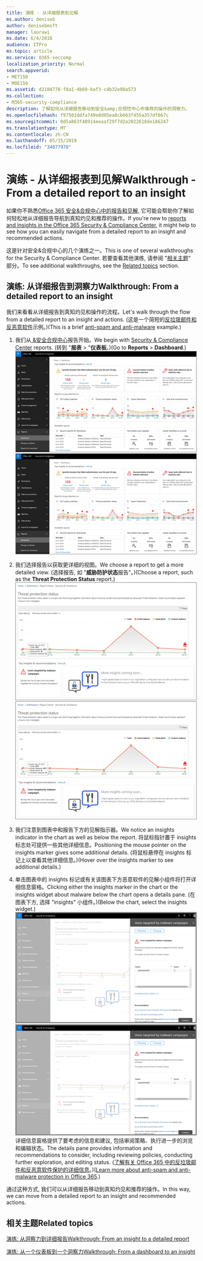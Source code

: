 ```yaml
---
title: 演练 - 从详细报表到见解
ms.author: deniseb
author: denisebmsft
manager: laurawi
ms.date: 6/4/2018
audience: ITPro
ms.topic: article
ms.service: O365-seccomp
localization_priority: Normal
search.appverid:
- MET150
- MOE150
ms.assetid: d2104778-f0a1-4b69-baf3-c4b32e98a573
ms.collection:
- M365-security-compliance
description: 了解如何从详细报告移动到安全&amp;合规性中心中推荐的操作的洞察力。
ms.openlocfilehash: f97501ddfa749e8d05ea8cb663f455a357df667c
ms.sourcegitcommit: 0d5a863f48914eeaaf29f7d2a2022618de186247
ms.translationtype: MT
ms.contentlocale: zh-CN
ms.lasthandoff: 05/15/2019
ms.locfileid: "34077978"
---
```

# <a name="walkthrough---from-a-detailed-report-to-an-insight"></a><span data-ttu-id="2bc5a-103">演练 - 从详细报表到见解</span><span class="sxs-lookup"><span data-stu-id="2bc5a-103">Walkthrough - From a detailed report to an insight</span></span>

<span data-ttu-id="2bc5a-104">如果你不熟悉[Office 365 安全&amp;合规中心中的报告和见解](reports-and-insights-in-security-and-compliance.md), 它可能会帮助你了解如何轻松地从详细报告导航到真知灼见和推荐的操作。</span><span class="sxs-lookup"><span data-stu-id="2bc5a-104">If you're new to [reports and insights in the Office 365 Security &amp; Compliance Center](reports-and-insights-in-security-and-compliance.md), it might help to see how you can easily navigate from a detailed report to an insight and recommended actions.</span></span> 
  
<span data-ttu-id="2bc5a-105">这是针对安全&amp;合规中心的几个演练之一。</span><span class="sxs-lookup"><span data-stu-id="2bc5a-105">This is one of several walkthroughs for the Security &amp; Compliance Center.</span></span> <span data-ttu-id="2bc5a-106">若要查看其他演练, 请参阅 "[相关主题](#related-topics)" 部分。</span><span class="sxs-lookup"><span data-stu-id="2bc5a-106">To see additional walkthroughs, see the [Related topics](#related-topics) section.</span></span> 
  
## <a name="walkthrough-from-a-detailed-report-to-an-insight"></a><span data-ttu-id="2bc5a-107">演练: 从详细报告到洞察力</span><span class="sxs-lookup"><span data-stu-id="2bc5a-107">Walkthrough: From a detailed report to an insight</span></span>

<span data-ttu-id="2bc5a-108">我们来看看从详细报告到真知灼见和操作的流程。</span><span class="sxs-lookup"><span data-stu-id="2bc5a-108">Let's walk through the flow from a detailed report to an insight and actions.</span></span> <span data-ttu-id="2bc5a-109">(这是一个简短的[反垃圾邮件和反恶意软件](anti-spam-and-anti-malware-protection.md)示例。)</span><span class="sxs-lookup"><span data-stu-id="2bc5a-109">(This is a brief [anti-spam and anti-malware](anti-spam-and-anti-malware-protection.md) example.)</span></span> 
  
1. <span data-ttu-id="2bc5a-110">我们从[ &amp;安全合规中心](https://protection.office.com)报告开始。</span><span class="sxs-lookup"><span data-stu-id="2bc5a-110">We begin with [Security &amp; Compliance Center](https://protection.office.com) reports.</span></span> <span data-ttu-id="2bc5a-111">(转到 "**报表** \> "**仪表板**。)</span><span class="sxs-lookup"><span data-stu-id="2bc5a-111">(Go to **Reports** \> **Dashboard**.)</span></span> <br/><span data-ttu-id="2bc5a-112">![在安全&amp;合规性中心中, 转到\> "报告" 仪表板](media/68f3bb7c-b4f7-4cca-904b-478643a93c94.png)</span><span class="sxs-lookup"><span data-stu-id="2bc5a-112">![In the Security &amp; Compliance Center, go to Reports \> Dashboard](media/68f3bb7c-b4f7-4cca-904b-478643a93c94.png)</span></span>
  
2. <span data-ttu-id="2bc5a-113">我们选择报告以获取更详细的视图。</span><span class="sxs-lookup"><span data-stu-id="2bc5a-113">We choose a report to get a more detailed view.</span></span> <span data-ttu-id="2bc5a-114">(选择报告, 如 "**威胁防护状态**报告"。)</span><span class="sxs-lookup"><span data-stu-id="2bc5a-114">(Choose a report, such as the **Threat Protection Status** report.)</span></span><br/><span data-ttu-id="2bc5a-115">![显示见解的威胁防护状态报告](media/f47d7dbd-816a-47ba-b8db-53919fbed192.png)</span><span class="sxs-lookup"><span data-stu-id="2bc5a-115">![Threat Protection Status report showing insights](media/f47d7dbd-816a-47ba-b8db-53919fbed192.png)</span></span>
  
3. <span data-ttu-id="2bc5a-116">我们注意到图表中和报告下方的见解指示器。</span><span class="sxs-lookup"><span data-stu-id="2bc5a-116">We notice an insights indicator in the chart as well as below the report.</span></span> <span data-ttu-id="2bc5a-117">将鼠标指针置于 insights 标志处可提供一些其他详细信息。</span><span class="sxs-lookup"><span data-stu-id="2bc5a-117">Positioning the mouse pointer on the insights marker gives some additional details.</span></span> <span data-ttu-id="2bc5a-118">(将鼠标悬停在 insights 标记上以查看其他详细信息。)</span><span class="sxs-lookup"><span data-stu-id="2bc5a-118">(Hover over the insights marker to see additional details.)</span></span>
    
4. <span data-ttu-id="2bc5a-119">单击图表中的 insights 标记或有关该图表下方恶意软件的见解小组件将打开详细信息窗格。</span><span class="sxs-lookup"><span data-stu-id="2bc5a-119">Clicking either the insights marker in the chart or the insights widget about malware below the chart opens a details pane.</span></span> <span data-ttu-id="2bc5a-120">(在图表下方, 选择 "insights" 小组件。)</span><span class="sxs-lookup"><span data-stu-id="2bc5a-120">(Below the chart, select the insights widget.)</span></span><br/><span data-ttu-id="2bc5a-121">![有关恶意软件的见解的详细信息](media/2c8bccc5-ca4e-4bb9-ad4c-55fcee0535b7.png)</span><span class="sxs-lookup"><span data-stu-id="2bc5a-121">![Details for insights about malware](media/2c8bccc5-ca4e-4bb9-ad4c-55fcee0535b7.png)</span></span><br/><span data-ttu-id="2bc5a-122">详细信息窗格提供了要考虑的信息和建议, 包括审阅策略、执行进一步的浏览和编辑状态。</span><span class="sxs-lookup"><span data-stu-id="2bc5a-122">The details pane provides information and recommendations to consider, including reviewing policies, conducting further exploration, and editing status.</span></span> <span data-ttu-id="2bc5a-123">([了解有关 Office 365 中的反垃圾邮件和反恶意软件保护的详细信息](anti-spam-and-anti-malware-protection.md)。)</span><span class="sxs-lookup"><span data-stu-id="2bc5a-123">([Learn more about anti-spam and anti-malware protection in Office 365](anti-spam-and-anti-malware-protection.md).)</span></span>
    
<span data-ttu-id="2bc5a-124">通过这种方式, 我们可以从详细报告移动到真知灼见和推荐的操作。</span><span class="sxs-lookup"><span data-stu-id="2bc5a-124">In this way, we can move from a detailed report to an insight and recommended actions.</span></span> 
  
## <a name="related-topics"></a><span data-ttu-id="2bc5a-125">相关主题</span><span class="sxs-lookup"><span data-stu-id="2bc5a-125">Related topics</span></span>

[<span data-ttu-id="2bc5a-126">演练: 从洞察力到详细报告</span><span class="sxs-lookup"><span data-stu-id="2bc5a-126">Walkthrough: From an insight to a detailed report</span></span>](from-an-insight-to-a-detailed-report.md)
  
[<span data-ttu-id="2bc5a-127">演练: 从一个仪表板到一个洞察力</span><span class="sxs-lookup"><span data-stu-id="2bc5a-127">Walkthrough: From a dashboard to an insight</span></span>](from-a-dashboard-to-an-insight.md)
  

